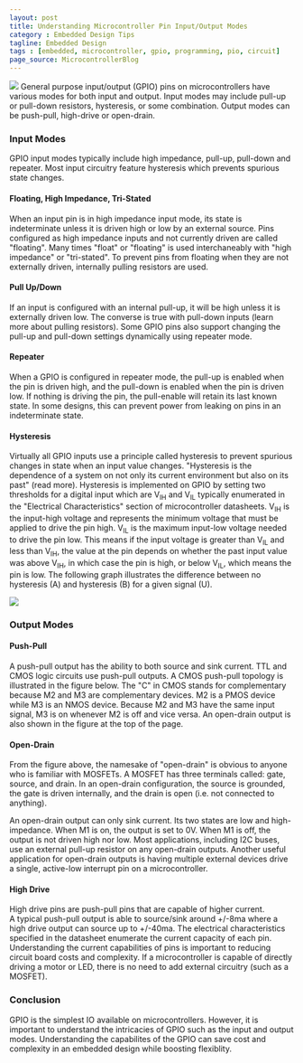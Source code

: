 ```yaml
---
layout: post
title: Understanding Microcontroller Pin Input/Output Modes
category : Embedded Design Tips
tagline: Embedded Design
tags : [embedded, microcontroller, gpio, programming, pio, circuit]
page_source: MicrocontrollerBlog
---
```

<img class="post_image" src="{{ BASE_PATH }}/images/gpio-output-types.svg" />
General purpose input/output (GPIO) pins on microcontrollers have various modes
for both input and output. Input modes may include pull-up or pull-down resistors,
hysteresis, or some combination. Output modes can be push-pull, high-drive or open-drain.

### Input Modes

GPIO input modes typically include high impedance, pull-up, pull-down and
repeater.  Most input circuitry feature hysteresis which prevents spurious
state changes.

####  Floating, High Impedance, Tri-Stated

When an input pin is in high impedance input mode, its state is indeterminate
unless it is driven high or low by an external source.  Pins configured as high
impedance inputs and not currently driven are called "floating".  Many times
"float" or "floating" is used interchaneably with "high impedance" or
"tri-stated".  To prevent pins from floating when they are not externally
driven, internally pulling resistors are used.

####  Pull Up/Down

If an input is configured with an internal pull-up, it will be high unless it
is externally driven low.  The converse is true with pull-down inputs (learn more
about pulling resistors).  Some GPIO pins also support changing the pull-up and
pull-down settings dynamically using repeater mode.

#### Repeater

When a GPIO is configured in repeater mode, the pull-up is enabled when the pin
is driven high, and the pull-down is enabled when the pin is driven low.  If
nothing is driving the pin, the pull-enable will retain its last known
state.  In some designs, this can prevent power from leaking on pins in an
indeterminate state.

#### Hysteresis

Virtually all GPIO inputs use a principle called hysteresis to prevent spurious
changes in state when an input value changes.  "Hysteresis is the dependence of a
system on not only its current environment but also on its past" (read
more).  Hysteresis is implemented on GPIO by setting two thresholds for a digital input
which are V<sub>IH</sub> and V<sub>IL</sub> typically enumerated in the "Electrical Characteristics"
section of microcontroller datasheets.  V<sub>IH</sub> is the input-high voltage and
represents the minimum voltage that must be applied to drive the pin
high.  V<sub>IL</sub> is the maximum input-low voltage needed to drive the pin
low.  This means if the input voltage is greater than V<sub>IL</sub> and less
than V<sub>IH</sub>, the value at the pin depends on whether the past input
value was above V<sub>IH</sub>, in which case the pin is high, or below V<sub>IL</sub>,
which means the pin is low.  The following graph illustrates the difference
between no hysteresis (A) and hysteresis (B) for a given signal (U).

<img class="post_image_tall" src="{{ BASE_PATH }}/images/smitt_hysteresis_graph.svg" />

### Output Modes

#### Push-Pull

A push-pull output has the ability to both source and sink current.  TTL
and CMOS logic circuits use push-pull outputs.  A CMOS push-pull topology
is illustrated in the figure below.  The "C" in CMOS stands for complementary
because M2 and M3 are complementary devices.  M2 is a PMOS device while M3
is an NMOS device.  Because M2 and M3 have the same input signal, M3 is on
whenever M2 is off and vice versa.  An open-drain output is also shown in the
figure at the top of the page.

#### Open-Drain

From the figure above, the namesake of "open-drain" is obvious to anyone who
is familiar with MOSFETs.  A MOSFET has three terminals called:  gate, source,
and drain.  In an open-drain configuration, the source is grounded, the gate
is driven internally, and the drain is open (i.e. not connected to anything).

An open-drain output can only sink current.  Its two states are low and
high-impedance.    When M1 is on, the output is set to 0V.  When M1 is
off, the output is not driven high nor low.  Most applications, including
I2C buses, use an external pull-up resistor on any open-drain
outputs.  Another useful application for open-drain outputs is having multiple
external devices drive a single, active-low interrupt pin on a microcontroller.

#### High Drive

High drive pins are push-pull pins that are capable of higher current.  
A typical push-pull output is able to source/sink around +/-8ma where a
high drive output can source up to +/-40ma.  The electrical characteristics
specified in the datasheet enumerate the current capacity of each
pin.  Understanding the current capabilities of pins is important to reducing
circuit board costs and complexity.  If a microcontroller is capable of
directly driving a motor or LED, there is no need to add external circuitry
(such as a MOSFET).

### Conclusion

GPIO is the simplest IO available on microcontrollers.  However, it is
important to understand the intricacies of GPIO such as the input and
output modes.  Understanding the capabilites of the GPIO can save cost and
complexity in an embedded design while boosting flexiblity.

